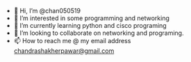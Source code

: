 - 👋 Hi, I’m @chan050519
- 👀 I’m interested in some programming and networking
- 🌱 I’m currently learning python and cisco programing
- 💞️ I’m looking to collaborate on networking and programing.
- 📫 How to reach me @ my email address chandrashakherpawar@gmail.com

<!---
chan050519/chan050519 is a ✨ special ✨ repository because its `README.md` (this file) appears on your GitHub profile.
You can click the Preview link to take a look at your changes.
--->
